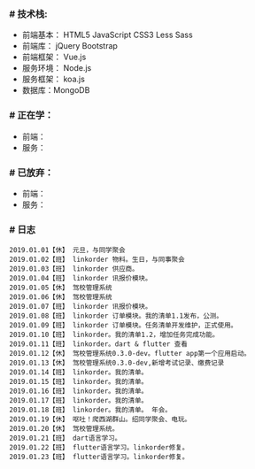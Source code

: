### # 技术栈:
* 前端基本： HTML5 JavaScript CSS3 Less Sass
* 前端库： jQuery Bootstrap
* 前端框架： Vue.js
* 服务环境： Node.js
* 服务框架： koa.js
* 数据库：MongoDB

### # 正在学：
 * 前端： 
 * 服务： 
 
### # 已放弃：
 * 前端： 
 * 服务：

### # 日志
```
2019.01.01【休】 元旦，与同学聚会
2019.01.02【班】 linkorder 物料。生日，与同事聚会
2019.01.03【班】 linkorder 供应商。
2019.01.04【班】 linkorder 讯报价模块。
2019.01.05【休】 驾校管理系统
2019.01.06【休】 驾校管理系统
2019.01.07【班】 linkorder 讯报价模块。
2019.01.08【班】 linkorder 订单模块。我的清单1.1发布，公测。
2019.01.09【班】 linkorder 订单模块。任务清单开发维护，正式使用。
2019.01.10【班】 linkorder。我的清单1.2，增加任务完成功能。 
2019.01.11【班】 linkorder。dart & flutter 查看
2019.01.12【休】 驾校管理系统0.3.0-dev。flutter app第一个应用启动。
2019.01.13【休】 驾校管理系统0.3.0-dev,新增考试记录、缴费记录
2019.01.14【班】 linkorder。我的清单。
2019.01.15【班】 linkorder。我的清单。
2019.01.16【班】 linkorder。我的清单。
2019.01.17【班】 linkorder。我的清单。
2019.01.18【班】 linkorder。我的清单。 年会。
2019.01.19【休】 呕吐！爬西湖群山。绍同学聚会、电玩。
2019.01.20【休】 驾校管理系统。
2019.01.21【班】 dart语言学习。
2019.01.22【班】 flutter语言学习。linkorder修复。
2019.01.23【班】 flutter语言学习。linkorder修复。

```
